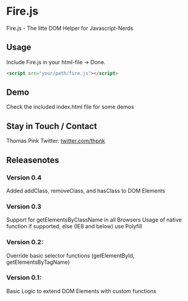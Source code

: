 Fire.js
=======

Fire.js - The litte DOM Helper for Javascript-Nerds

## Usage
Include Fire.js in your html-file -> Done.
``` html
<script src="your/path/fire.js"></script>
```

## Demo
Check the included index.html file for some demos


## Stay in Touch / Contact
Thomas Pink
Twitter: [twitter.com/thpnk](http://twitter.com/thpnk)


## Releasenotes

### Version 0.4
Added addClass, removeClass, and hasClass to DOM Elements

### Version 0.3
Support for getElementsByClassName in all Browsers
Usage of native function if supported, else (IE8 and below) use Polyfill

### Version 0.2:
Override basic selector functions (getElementById, getElementsByTagName)

### Version 0.1:
Basic Logic to extend DOM Elements with custom functions
